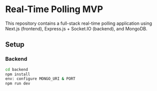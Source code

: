 # Real-Time Polling MVP

This repository contains a full-stack real-time polling application using Next.js (frontend), Express.js + Socket.IO (backend), and MongoDB.

## Setup

### Backend
```bash
cd backend
npm install
env: configure MONGO_URI & PORT
npm run dev